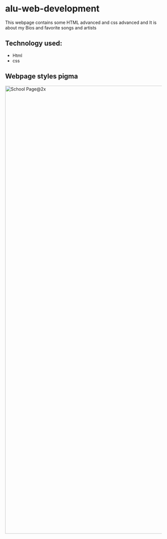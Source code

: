 # alu-web-development
This webpage contains some HTML advanced and css advanced and It is about my Bios and favorite songs and artists
## Technology used: 
- Html
- css
## Webpage styles pigma
<img width="1440" alt="School Page@2x" src="https://user-images.githubusercontent.com/75361272/193261537-ca64983f-bc58-4962-a0b2-8b12da872858.png">

